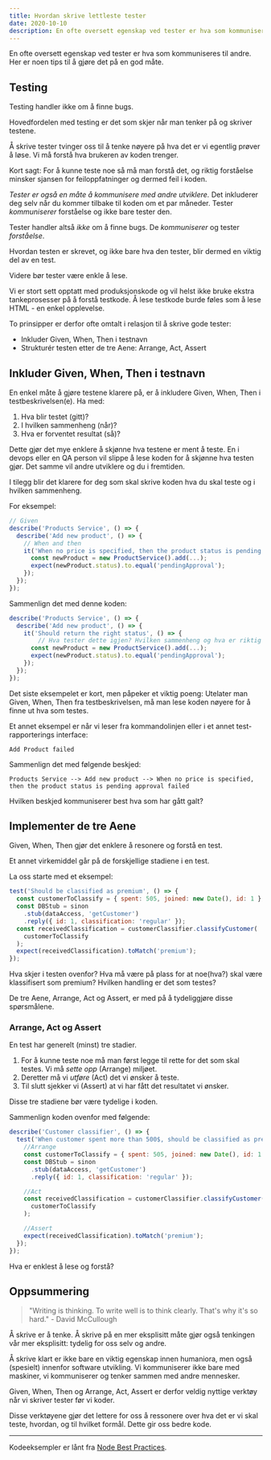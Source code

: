 ```yaml
---
title: Hvordan skrive lettleste tester
date: 2020-10-10
description: En ofte oversett egenskap ved tester er hva som kommuniseres til andre. Her er noen tips til å gjøre det på en god måte.
---
```


En ofte oversett egenskap ved tester er hva som kommuniseres til andre. Her er noen tips til å gjøre det på en god måte.

## Testing

Testing handler ikke om å finne bugs.

Hovedfordelen med testing er det som skjer når man tenker på og skriver testene.

Å skrive tester tvinger oss til å tenke nøyere på hva det er vi egentlig prøver å løse. Vi må forstå hva brukeren av koden trenger.

Kort sagt: For å kunne teste noe så må man forstå det, og riktig forståelse minsker sjansen for feiloppfatninger og dermed feil i koden.

_Tester er også en måte å kommunisere med andre utviklere._ Det inkluderer deg selv når du kommer tilbake til koden om et par måneder. Tester _kommuniserer_ forståelse og ikke bare tester den.

Tester handler altså _ikke_ om å finne bugs. De _kommuniserer_ og tester _forståelse_.

Hvordan testen er skrevet, og ikke bare hva den tester, blir dermed en viktig del av en test.

Videre bør tester være enkle å lese.

Vi er stort sett opptatt med produksjonskode og vil helst ikke bruke ekstra tankeprosesser på å forstå testkode. Å lese testkode burde føles som å lese HTML - en enkel opplevelse.

To prinsipper er derfor ofte omtalt i relasjon til å skrive gode tester:

- Inkluder Given, When, Then i testnavn
- Strukturér testen etter de tre Aene: Arrange, Act, Assert

## Inkluder Given, When, Then i testnavn

En enkel måte å gjøre testene klarere på, er å inkludere Given, When, Then i testbeskrivelsen(e).
Ha med:

1. Hva blir testet (gitt)?
2. I hvilken sammenheng (når)?
3. Hva er forventet resultat (så)?

Dette gjør det mye enklere å skjønne hva testene er ment å teste. En i devops eller en QA person vil slippe å lese koden for å skjønne hva testen gjør. Det samme vil andre utviklere og du i fremtiden.

I tilegg blir det klarere for deg som skal skrive koden hva du skal teste og i hvilken sammenheng.

For eksempel:

```javascript
// Given
describe('Products Service', () => {
  describe('Add new product', () => {
    // When and then
    it('When no price is specified, then the product status is pending approval', () => {
      const newProduct = new ProductService().add(...);
      expect(newProduct.status).to.equal('pendingApproval');
    });
  });
});
```

Sammenlign det med denne koden:

```javascript
describe('Products Service', () => {
  describe('Add new product', () => {
    it('Should return the right status', () => {
        // Hva tester dette igjen? Hvilken sammenheng og hva er riktig status?
      const newProduct = new ProductService().add(...);
      expect(newProduct.status).to.equal('pendingApproval');
    });
  });
});
```

Det siste eksempelet er kort, men påpeker et viktig poeng: Utelater man Given, When, Then fra testbeskrivelsen, må man lese koden nøyere for å finne ut hva som testes.

Et annet eksempel er når vi leser fra kommandolinjen eller i et annet test-rapporterings interface:

```shell-session
Add Product failed
```

Sammenlign det med følgende beskjed:

```shell-session
Products Service --> Add new product --> When no price is specified, then the product status is pending approval failed
```

Hvilken beskjed kommuniserer best hva som har gått galt?

## Implementer de tre Aene

Given, When, Then gjør det enklere å resonere og forstå en test.

Et annet virkemiddel går på de forskjellige stadiene i en test.

La oss starte med et eksempel:

```javascript
test('Should be classified as premium', () => {
  const customerToClassify = { spent: 505, joined: new Date(), id: 1 };
  const DBStub = sinon
    .stub(dataAccess, 'getCustomer')
    .reply({ id: 1, classification: 'regular' });
  const receivedClassification = customerClassifier.classifyCustomer(
    customerToClassify
  );
  expect(receivedClassification).toMatch('premium');
});
```

Hva skjer i testen ovenfor? Hva må være på plass for at noe(hva?) skal være klassifisert som premium? Hvilken handling er det som testes?

De tre Aene, Arrange, Act og Assert, er med på å tydeliggjøre disse spørsmålene.

### Arrange, Act og Assert

En test har generelt (minst) tre stadier.

1. For å kunne teste noe må man først legge til rette for det som skal testes. Vi må _sette opp_ (Arrange) miljøet.
2. Deretter må vi _utføre_ (Act) det vi ønsker å teste.
3. Til slutt sjekker vi (Assert) at vi har fått det resultatet vi ønsker.

Disse tre stadiene bør være tydelige i koden.

Sammenlign koden ovenfor med følgende:

```javascript
describe('Customer classifier', () => {
  test('When customer spent more than 500$, should be classified as premium', () => {
    //Arrange
    const customerToClassify = { spent: 505, joined: new Date(), id: 1 };
    const DBStub = sinon
      .stub(dataAccess, 'getCustomer')
      .reply({ id: 1, classification: 'regular' });

    //Act
    const receivedClassification = customerClassifier.classifyCustomer(
      customerToClassify
    );

    //Assert
    expect(receivedClassification).toMatch('premium');
  });
});
```

Hva er enklest å lese og forstå?

## Oppsummering

> "Writing is thinking. To write well is to think clearly. That's why it's so hard." - David McCullough

Å skrive er å tenke. Å skrive på en mer eksplisitt måte gjør også tenkingen vår mer eksplisitt: tydelig for oss selv og andre.

Å skrive klart er ikke bare en viktig egenskap innen humaniora, men også (spesielt) innenfor software utvikling. Vi kommuniserer ikke bare med maskiner, vi kommuniserer og tenker sammen med andre mennesker.

Given, When, Then og Arrange, Act, Assert er derfor veldig nyttige verktøy når vi skriver tester før vi koder.

Disse verktøyene gjør det lettere for oss å ressonere over hva det er vi skal teste, hvordan, og til hvilket formål. Dette gir oss bedre kode.

---

Kodeeksempler er lånt fra [Node Best Practices](https://github.com/goldbergyoni/nodebestpractices#4-testing-and-overall-quality-practices).
